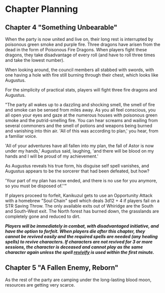 # Chapter Planning

## Chapter 4 "Something Unbearable"
When the party is now united and live on, their long rest is interrupted by poisonous green smoke and purple fire. Three dragons have arisen from the dead in the form of Poisonous Fire Dragons. When players fight these dragons, they take disadvantage of every roll (and have to roll three times and take the lowest number). 

When looking around, the council members all stabbed with swords, with one having a hole with fire still burning through their chest, which looks like Augustus.

For the simplicity of practical stats, players will fight three fire dragons and Augustus.

"The party all wakes up to a dazzling and shocking smell, the smell of fire and smoke can be sensed from miles away. As you all feel conscious, you all open your eyes and gaze at the numerous houses with poisonous green smoke and the putrid-smelling fire. You can hear screams and wailing from several commoners and the smell of potions and weapons being burned and vanishing into thin air. 'All of this was according to plan,' you hear, from a familiar voice. 

'All of your adventures have all fallen into my plan, the fall of Astor is now under my hands,' Augustus said, laughing, 'and there will be blood on my hands and I will be proud of my achievement.'

As Augustus reveals his true form, his disguise self spell vanishes, and Augustus appears to be the sorcerer that had been defeated, but how?

'Your part of my plan has now ended, and there is no use for you anymore, so you must be disposed of.''"

If players proceed to forfeit, Kanikuzul gets to use an Opportunity Attack with a homebrew "Soul Chain" spell which deals 3d12 + 4 if players fail on a STR Saving Throw. The only available exits out of Whiridge are the South and South-West exit. The North forest has burned down, the grasslands are completely gone and reduced to dirt.

***Players will be immediately in combat, with disadvantaged initiative, and have the option to forfeit. When players die after this chapter, they cannot be revived easily and the required spells are needed (any healing spells) to revive characters. If characters are not revived for 3 or more sessions, the character is deceased and cannot play as the same character again unless the spell [revivify](https://www.dndbeyond.com/spells/revivify) is used within the first minute.***

## Chapter 5 "A Fallen Enemy, Reborn"
As the rest of the party are camping under the long-lasting blood moon, resources are getting very scarce. 